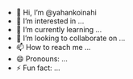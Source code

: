- 👋 Hi, I’m @yahankoinahi
- 👀 I’m interested in ...
- 🌱 I’m currently learning ...
- 💞️ I’m looking to collaborate on ...
- 📫 How to reach me ...
- 😄 Pronouns: ...
- ⚡ Fun fact: ...

<!---
yahankoinahi/yahankoinahi is a ✨ special ✨ repository because its `README.md` (this file) appears on your GitHub profile.
You can click the Preview link to take a look at your changes.
--->
